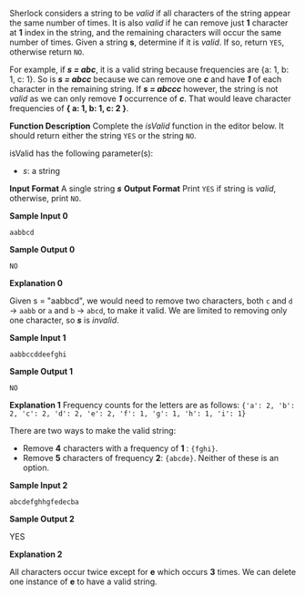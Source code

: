 Sherlock considers a string to be  _valid_  if all characters of the string appear the same number of times. It is also  _valid_  if he can remove just **1** character at **1** index in the string, and the remaining characters will occur the same number of times. Given a string  **s**, determine if it is  _valid_. If so, return  `YES`, otherwise return  `NO`.

For example, if ***s = abc***, it is a valid string because frequencies are {a: 1, b: 1, c: 1}. So is ***s = abcc*** because we can remove one ***c*** and have ***1*** of each character in the remaining string. If ***s = abccc*** however, the string is not  _valid_  as we can only remove ***1*** occurrence of ***c***. That would leave character frequencies of **{ a: 1, b: 1, c: 2 }**.

**Function Description**
Complete the  _isValid_  function in the editor below. It should return either the string  `YES`  or the string  `NO`.

isValid has the following parameter(s):
-   _s_: a string

**Input Format**
A single string  ***s***
**Output Format**
Print  `YES`  if string  is  _valid_, otherwise, print  `NO`.

**Sample Input 0**

    aabbcd

**Sample Output 0**

    NO
**Explanation 0**

Given  s = "aabbcd", we would need to remove two characters, both  `c`  and  `d`  -> `aabb`  or  `a`  and  `b` -> `abcd`, to make it valid. We are limited to removing only one character, so ***s*** is  _invalid_.

**Sample Input 1**     

    aabbccddeefghi
**Sample Output 1**

    NO
**Explanation 1**
Frequency counts for the letters are as follows:
`{'a': 2, 'b': 2, 'c': 2, 'd': 2, 'e': 2, 'f': 1, 'g': 1, 'h': 1, 'i': 1}`

There are two ways to make the valid string:

-   Remove **4** characters with a frequency of **1** :  `{fghi}`.
-   Remove **5** characters of frequency **2**: `{abcde}`.
Neither of these is an option.

**Sample Input 2**

    abcdefghhgfedecba

**Sample Output 2**

YES

**Explanation 2**

All characters occur twice except for **e** which occurs **3** times. We can delete one instance of **e** to have a valid string.

<!--stackedit_data:
eyJoaXN0b3J5IjpbNTY5MjQ4Nzk5XX0=
-->